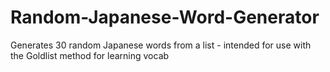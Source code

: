 # Random-Japanese-Word-Generator
Generates 30 random Japanese words from a list - intended for use with the Goldlist method for learning vocab
